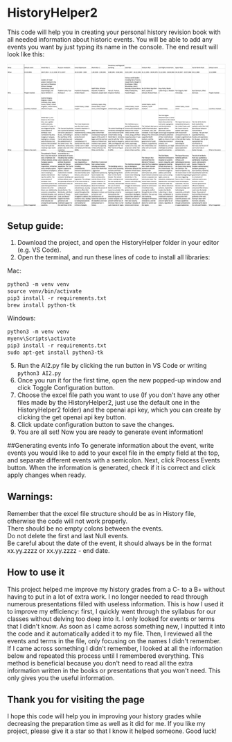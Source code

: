 # HistoryHelper2
This code will help you in creating your personal history revision book with all needed information about historic events. You will be able to add any events you want by just typing its name in the console. The end result will look like this:

![Result image](image.png)

## Setup guide:
1. Download the project, and open the HistoryHelper folder in your editor (e.g. VS Code). 
2. Open the terminal, and run these lines of code to install all libraries:

Mac:
```
python3 -m venv venv
source venv/bin/activate
pip3 install -r requirements.txt
brew install python-tk
```

Windows:
```
python3 -m venv venv
myenv\Scripts\activate
pip3 install -r requirements.txt
sudo apt-get install python3-tk
```

5. Run the AI2.py file by clicking the run button in VS Code or writing ```python3 AI2.py```
6. Once you run it for the first time, open the new popped-up window and click Toggle Configuration button.
7. Choose the excel file path you want to use (If you don't have any other files made by the HistoryHelper2, just use the default one in the HistoryHelper2 folder) and the openai api key, which you can create by clicking the get openai api key button.
8. Click update configuration button to save the changes.
9. You are all set! Now you are ready to generate event information!

##Generating events info
To generate information about the event, write events you would like to add to your excel file in the empty field at the top, and separate different events with a semicolon. Next, click Process Events button. When the information is generated, check if it is correct and click apply changes when ready.

## Warnings:
Remember that the excel file structure should be as in History file, otherwise the code will not work properly. <br />There should be no empty colons between the events. <br />Do not delete the first and last Null events. <br /> Be careful about the date of the event, it should always be in the format xx.yy.zzzz or xx.yy.zzzz - end date.

## How to use it
This project helped me improve my history grades from a C- to a B+ without having to put in a lot of extra work. I no longer needed to read through numerous presentations filled with useless information. This is how I used it to improve my efficiency: first, I quickly went through the syllabus for our classes without delving too deep into it. I only looked for events or terms that I didn't know. As soon as I came across something new, I inputted it into the code and it automatically added it to my file. Then, I reviewed all the events and terms in the file, only focusing on the names I didn't remember. If I came across something I didn't remember, I looked at all the information below and repeated this process until I remembered everything. This method is beneficial because you don't need to read all the extra information written in the books or presentations that you won't need. This only gives you the useful information.

## Thank you for visiting the page
I hope this code will help you in improving your history grades while decreasing the preparation time as well as it did for me. If you like my project, please give it a star so that I know it helped someone. Good luck!
